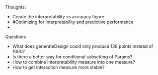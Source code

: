 Thoughts:

- Create the interpretability vs accuracy figure
- #Optimizing for interpretability and predictive performance
- 



Questions

- What does generateDesign could only produce 138 points instead of 1000?
- Is there a better way for conditional subsetting of Params?
- How to combine interpretability measure into one measure?
- How to get interaction measure more stable?

